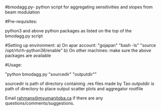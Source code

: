 #bmodagg.py- python script for aggregating sensitivities and slopes from beam modulation



#Pre-requisites:

python3 and above
python packages as listed on the top of the bmodagg.py script

#Setting up environment:
a) On apar account: 
              "gojapan"
              "bash -ls"
              "source /opt/rh/rh-python36/enable"
b) On other machines:
              make sure the above packages are available


#Usage:

"python bmodagg.py "sourcedir" "outputdir""

sourcedir is path of directory containing .res files made by Tao
outputdir is path of directory to place output scatter plots and aggregator rootfile


Email rahmans@myumanitoba.ca if there are any questions/comments/suggestions. 


